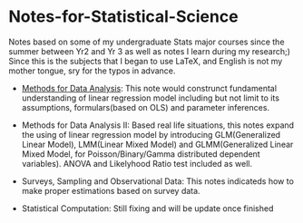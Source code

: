 # Notes-for-Statistical-Science

Notes based on some of my undergraduate Stats major courses since the summer between Yr2 and Yr 3 as well as notes I learn during my research;) Since this is the subjects that I began to use LaTeX, and English is not my mother tongue, sry for the typos in advance.

- [Methods for Data Analysis](https://github.com/HaoyueTan/Notes-for-Statistical-Science/blob/main/Methods%20for%20Data%20Analysis%20I%20%26%20II/STA302%20Lecture%20Notes.pdf): This note would construnct fundamental understanding of linear regression model including but not limit to its assumptions, formulars(based on OLS) and parameter inferences. 

- Methods for Data Analysis II: Based real life situations, this notes expand the using of linear regression model by introducing GLM(Generalized Linear Model), LMM(Linear Mixed Model) and GLMM(Generalized Linear Mixed Model, for Poisson/Binary/Gamma distributed dependent variables). ANOVA and Likelyhood Ratio test included as well. 

- Surveys, Sampling and Observational Data: This notes indicateds how to make proper estimations based on survey data. 

- Statistical Computation: Still fixing and will be update once finished

